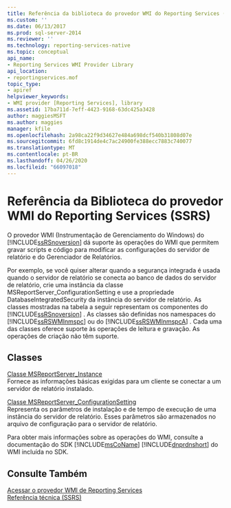 ```yaml
---
title: Referência da biblioteca do provedor WMI do Reporting Services (SSRS) | Microsoft Docs
ms.custom: ''
ms.date: 06/13/2017
ms.prod: sql-server-2014
ms.reviewer: ''
ms.technology: reporting-services-native
ms.topic: conceptual
api_name:
- Reporting Services WMI Provider Library
api_location:
- reportingservices.mof
topic_type:
- apiref
helpviewer_keywords:
- WMI provider [Reporting Services], library
ms.assetid: 17ba711d-7eff-4423-9168-63dc425a3428
author: maggiesMSFT
ms.author: maggies
manager: kfile
ms.openlocfilehash: 2a98ca22f9d34627e484a698dcf540b31808d07e
ms.sourcegitcommit: 6fd8c1914de4c7ac24900fe388ecc7883c740077
ms.translationtype: MT
ms.contentlocale: pt-BR
ms.lasthandoff: 04/26/2020
ms.locfileid: "66097018"
---
```

# <a name="reporting-services-wmi-provider-library-reference-ssrs"></a>Referência da Biblioteca do provedor WMI do Reporting Services (SSRS)
  O provedor WMI (Instrumentação de Gerenciamento do Windows) do [!INCLUDE[ssRSnoversion](../../includes/ssrsnoversion-md.md)] dá suporte às operações do WMI que permitem gravar scripts e código para modificar as configurações do servidor de relatório e do Gerenciador de Relatórios.  
  
 Por exemplo, se você quiser alterar quando a segurança integrada é usada quando o servidor de relatório se conecta ao banco de dados do servidor de relatório, crie uma instância da classe MSReportServer_ConfigurationSetting e use a propriedade DatabaseIntegratedSecurity da instância do servidor de relatório. As classes mostradas na tabela a seguir representam os componentes do [!INCLUDE[ssRSnoversion](../../includes/ssrsnoversion-md.md)] . As classes são definidas nos namespaces do [!INCLUDE[ssRSWMInmspc](../../includes/ssrswminmspc-md.md)] ou do [!INCLUDE[ssRSWMInmspcA](../../includes/ssrswminmspca-md.md)] . Cada uma das classes oferece suporte às operações de leitura e gravação. As operações de criação não têm suporte.  
  
## <a name="classes"></a>Classes  
 [Classe MSReportServer_Instance](msreportserver-instance-class.md)  
 Fornece as informações básicas exigidas para um cliente se conectar a um servidor de relatório instalado.  
  
 [Classe MSReportServer_ConfigurationSetting](msreportserver-configurationsetting-class.md)  
 Representa os parâmetros de instalação e de tempo de execução de uma instância do servidor de relatório. Esses parâmetros são armazenados no arquivo de configuração para o servidor de relatório.  
  
 Para obter mais informações sobre as operações do WMI, consulte a documentação do SDK [!INCLUDE[msCoName](../../includes/msconame-md.md)] [!INCLUDE[dnprdnshort](../../includes/dnprdnshort-md.md)] do WMI incluída no SDK.  
  
## <a name="see-also"></a>Consulte Também  
 [Acessar o provedor WMI de Reporting Services](../tools/access-the-reporting-services-wmi-provider.md)   
 [Referência técnica &#40;SSRS&#41;](../technical-reference-ssrs.md)  
  
  

